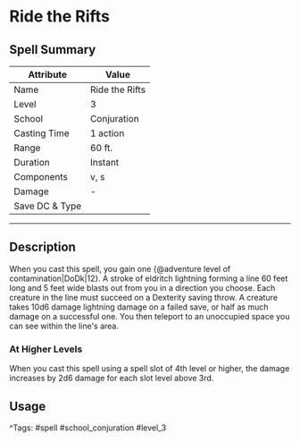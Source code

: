 # Ride the Rifts

## Spell Summary

| Attribute        | Value                  |
|------------------|------------------------|
| Name             | Ride the Rifts                 |
| Level            | 3                |
| School           | Conjuration          |
| Casting Time     | 1 action              |
| Range            | 60 ft.            |
| Duration         | Instant             |
| Components       | v, s             |
| Damage           | -               |
| Save DC & Type   |              |

---

## Description

When you cast this spell, you gain one {@adventure level of contamination|DoDk|12}. A stroke of eldritch lightning forming a line 60 feet long and 5 feet wide blasts out from you in a direction you choose. Each creature in the line must succeed on a Dexterity saving throw. A creature takes 10d6 damage lightning damage on a failed save, or half as much damage on a successful one. You then teleport to an unoccupied space you can see within the line's area.

### At Higher Levels
When you cast this spell using a spell slot of 4th level or higher, the damage increases by 2d6 damage for each slot level above 3rd.

## Usage


^Tags: #spell #school_conjuration #level_3